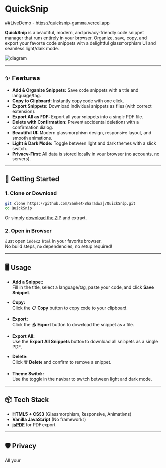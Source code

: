 # QuickSnip

##LiveDemo - https://quicksnip-gamma.vercel.app

**QuickSnip** is a beautiful, modern, and privacy-friendly code snippet manager that runs entirely in your browser. Organize, save, copy, and export your favorite code snippets with a delightful glassmorphism UI and seamless light/dark mode.

![diagram](https://github.com/user-attachments/assets/85ff2948-5356-41af-9d55-35c2a6bb1be1)


---

## ✨ Features

- **Add & Organize Snippets:** Save code snippets with a title and language/tag.
- **Copy to Clipboard:** Instantly copy code with one click.
- **Export Snippets:** Download individual snippets as files (with correct extension).
- **Export All as PDF:** Export all your snippets into a single PDF file.
- **Delete with Confirmation:** Prevent accidental deletions with a confirmation dialog.
- **Beautiful UI:** Modern glassmorphism design, responsive layout, and smooth animations.
- **Light & Dark Mode:** Toggle between light and dark themes with a slick switch.
- **Privacy-First:** All data is stored locally in your browser (no accounts, no servers).

---

## 🚀 Getting Started

### 1. Clone or Download

```bash
git clone https://github.com/Sanket-Bharadwaj/QuickSnip.git
cd QuickSnip
```

Or simply [download the ZIP](https://github.com/Sanket-Bharadwaj/QuickSnip/archive/refs/heads/main.zip) and extract.

### 2. Open in Browser

Just open `index2.html` in your favorite browser.  
No build steps, no dependencies, no setup required!

---

## 🖥️ Usage

- **Add a Snippet:**  
  Fill in the title, select a language/tag, paste your code, and click **Save Snippet**.

- **Copy:**  
  Click the 📋 **Copy** button to copy code to your clipboard.

- **Export:**  
  Click the 📤 **Export** button to download the snippet as a file.

- **Export All:**  
  Use the **Export All Snippets** button to download all snippets as a single PDF.

- **Delete:**  
  Click 🗑️ **Delete** and confirm to remove a snippet.

- **Theme Switch:**  
  Use the toggle in the navbar to switch between light and dark mode.

---

## 📦 Tech Stack

- **HTML5 + CSS3** (Glassmorphism, Responsive, Animations)
- **Vanilla JavaScript** (No frameworks)
- **[jsPDF](https://github.com/parallax/jsPDF)** for PDF export

---

## 🛡️ Privacy

All your
